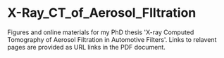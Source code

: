 # X-Ray_CT_of_Aerosol_FIltration
Figures and online materials for my PhD thesis 'X-ray Computed Tomography of Aerosol Filtration in Automotive Filters'.
Links to relavent pages are provided as URL links in the PDF document.
